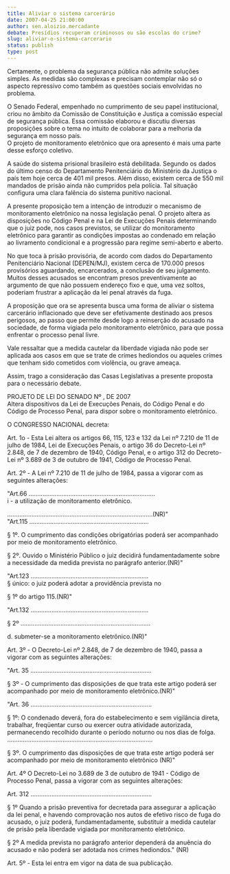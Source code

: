 ```yaml
---
title: Aliviar o sistema carcerário
date: 2007-04-25 21:00:00
author: sen.aloizio.mercadante
debate: Presídios recuperam criminosos ou são escolas do crime?
slug: aliviar-o-sistema-carcerario
status: publish 
type: post
---
```


  
Certamente, o problema da segurança pública não admite soluções simples. As medidas são complexas e precisam contemplar não só o aspecto repressivo como também as questões sociais envolvidas no problema.  
  
O Senado Federal, empenhado no cumprimento de seu papel institucional, criou no âmbito da Comissão de Constituição e Justiça a comissão especial de segurança pública. Essa comissão elaborou e discutiu diversas proposições sobre o tema no intuito de colaborar para a melhoria da segurança em nosso país.   
O projeto de monitoramento eletrônico que ora apresento é mais uma parte desse esforço coletivo.  
  
A saúde do sistema prisional brasileiro está debilitada. Segundo os dados do último censo do Departamento Penitenciário do Ministério da Justiça o país tem hoje cerca de 401 mil presos. Além disso, existem cerca de 550 mil mandados de prisão ainda não cumpridos pela polícia. Tal situação configura uma clara falência do sistema punitivo nacional.  
  
A presente proposição tem a intenção de introduzir o mecanismo de monitoramento eletrônico na nossa legislação penal. O projeto altera as disposições no Código Penal e na Lei de Execuções Penais determinando que o juiz pode, nos casos previstos, se utilizar do monitoramento eletrônico para garantir as condições impostas ao condenado em relação ao livramento condicional e a progressão para regime semi-aberto e aberto.  
  
No que toca à prisão provisória, de acordo com dados do Departamento Penitenciário Nacional (DEPEN/MJ), existem cerca de 170.000 presos provisórios aguardando, encarcerados, a conclusão de seu julgamento. Muitos desses acusados se encontram presos preventivamente ao argumento de que não possuem endereço fixo e que, uma vez soltos, poderiam frustrar a aplicação da lei penal através da fuga.  
  
A proposição que ora se apresenta busca uma forma de aliviar o sistema carcerário inflacionado que deve ser efetivamente destinado aos presos perigosos, ao passo que permite desde logo a reinserção do acusado na sociedade, de forma vigiada pelo monitoramento eletrônico, para que possa enfrentar o processo penal livre.  
  
Vale ressaltar que a medida cautelar da liberdade vigiada não pode ser aplicada aos casos em que se trate de crimes hediondos ou aqueles crimes que tenham sido cometidos com violência, ou grave ameaça.  
  
Assim, trago a consideração das Casas Legislativas a presente proposta para o necessário debate.  
  
PROJETO DE LEI DO SENADO Nº , DE 2007   
Altera dispositivos da Lei de Execuções Penais, do Código Penal e do Código de Processo Penal, para dispor sobre o monitoramento eletrônico.  
  
O CONGRESSO NACIONAL decreta:  
  
Art. 1o - Esta Lei altera os artigos 66, 115, 123 e 132 da Lei nº 7.210 de 11 de julho de 1984, Lei de Execuções Penais, o artigo 36 do Decreto-Lei nº 2.848, de 7 de dezembro de 1940, Código Penal, e o artigo 312 do Decreto-Lei nº 3.689 de 3 de outubro de 1941, Código de Processo Penal.  
  
Art. 2º - A Lei nº 7.210 de 11 de julho de 1984, passa a vigorar com as seguintes alterações:  
  
"Art.66 .........................................................................  
i - a utilização de monitoramento eletrônico.  
  
....................................................................................(NR)"  
"Art.115 .....................................................................  
  
§ 1º. O cumprimento das condições obrigatórias poderá ser acompanhado por meio de monitoramento eletrônico.  
  
§ 2º. Ouvido o Ministério Público o juiz decidirá fundamentadamente sobre a necessidade da medida prevista no parágrafo anterior.(NR)"  
  
"Art.123 ....................................................................  
§ único: o juiz poderá adotar a providência prevista no   
  
§ 1º do artigo 115.(NR)"  
  
"Art.132 ....................................................................  
  
§ 2º ...........................................................................  
  
d. submeter-se a monitoramento eletrônico.(NR)"  
  
Art. 3º - O Decreto-Lei nº 2.848, de 7 de dezembro de 1940, passa a vigorar com as seguintes alterações:  
  
"Art. 35 ......................................................................  
  
§ 3º - O cumprimento das disposições de que trata este artigo poderá ser acompanhado por meio de monitoramento eletrônico.(NR)"  
  
"Art. 36 ......................................................................  
  
§ 1º: O condenado deverá, fora do estabelecimento e sem vigilância direta, trabalhar, freqüentar curso ou exercer outra atividade autorizada, permanecendo recolhido durante o período noturno ou nos dias de folga.  
....................................................................................  
  
§ 3º. O cumprimento das disposições de que trata este artigo poderá ser acompanhado por meio de monitoramento eletrônico (NR)"  
  
Art. 4º O Decreto-Lei no 3.689 de 3 de outubro de 1941 - Código de Processo Penal, passa a vigorar com as seguintes alterações:  
  
Art. 312 ......................................................................  
  
§ 1º Quando a prisão preventiva for decretada para assegurar a aplicação da lei penal, e havendo comprovação nos autos de efetivo risco de fuga do acusado, o juiz poderá, fundamentadamente, substituir a medida cautelar de prisão pela liberdade vigiada por monitoramento eletrônico.  
  
§ 2º A medida prevista no parágrafo anterior dependerá da anuência do acusado e não poderá ser adotada nos crimes hediondos." (NR)  
  
Art. 5º - Esta lei entra em vigor na data de sua publicação.
